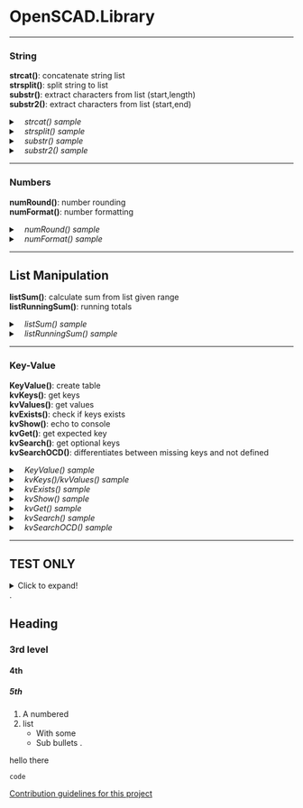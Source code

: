 # OpenSCAD.Library

---
### String
**strcat()**: concatenate string list  
**strsplit()**: split string to list  
**substr()**: extract characters from list (start,length)  
**substr2()**: extract characters from list (start,end)

<details>
  <summary>&nbsp; &nbsp;<i>strcat() sample</i></summary>

```
a = ["apple","banana","carrot"];
echo( str   (a    ) ); // ["apple","banana","carrot"]
echo( strcat(a    ) ); // "applebananacarrot"
echo( strcat(a,"-") ); // "apple-banana-carrot"
b = [1,22,333];
echo( strcat(b    ) ); // "122333"
echo( strcat(b,"-") ); // "1-22-333"
```
</details>
<details>
  <summary>&nbsp; &nbsp;<i>strsplit() sample</i></summary>

```
echo( strsplit( "apple"         ) ); // ["apple"]
echo( strsplit( "a.bb.ccc.dddd" ) ); // ["a","bb","ccc","dddd"]
```
</details>
<details>
  <summary>&nbsp; &nbsp;<i>substr() sample</i></summary>

```
echo( substr( "television"       ) ); // "television"
echo( substr( "television", 4    ) ); // "vision"
echo( substr( "television", 4, 5 ) ); // "visio"
```
</details>
<details>
  <summary>&nbsp; &nbsp;<i>substr2() sample</i></summary>

```
echo( substr2( "television"       ) ); // "television"
echo( substr2( "television", 4    ) ); // "vision"
echo( substr2( "television", 4, 5 ) ); // "vi"
```
</details>

---
### Numbers
**numRound()**: number rounding  
**numFormat()**: number formatting

<details>
  <summary>&nbsp; &nbsp;<i>numRound() sample</i></summary>

```
echo( numRound( 123.45678     ) ); // 123.46
echo( numRound( 123.45678,  0 ) ); // 123
echo( numRound( 123.45678,  1 ) ); // 123.5
echo( numRound( 123.45678, -1 ) ); // 120
echo( numRound( 123.45678, -2 ) ); // 100
```
</details>
<details>
  <summary>&nbsp; &nbsp;<i>numFormat() sample</i></summary>

```
n = 123456789.123456789;
echo( numFormat( n                               ) ); // "123,456,789.12"
echo( numFormat( n, 4                            ) ); // "123,456,789.1235"
echo( numFormat( n,    sep1000="`", decPoint="-" ) ); // "123`456`789-12"
echo( numFormat( n, 4, pos1000=4                 ) ); // "1,2345,6789.1235"
```
</details>

---
## List Manipulation
**listSum()**: calculate sum from list given range  
**listRunningSum()**: running totals

<details>
  <summary>&nbsp; &nbsp;<i>listSum() sample</i></summary>

```
a=[1,2,3,4,5];
echo( listSum(a          )); // 15
echo( listSum(a,   2,  3 )); // 7
echo( listSum(a,   2     )); // 12
echo( listSum(a,   2, 10 )); // 12
echo( listSum(a,   0,  3 )); // 10
echo( listSum(a, -10,  3 )); // 10
echo( listSum(a,   2,  0 )); // undef
echo( listSum(a,  10, 20 )); // undef
```
</details>
<details>
  <summary>&nbsp; &nbsp;<i>listRunningSum() sample</i></summary>

```
a=[1,2,3,4,5];
echo( listRunningSum(a) );   // [1, 3, 6, 10, 15]
```
</details>

---
### Key-Value  
**KeyValue()**: create table  
**kvKeys()**: get keys  
**kvValues()**: get values  
**kvExists()**: check if keys exists  
**kvShow()**: echo to console  
**kvGet()**: get expected key  
**kvSearch()**: get optional keys  
**kvSearchOCD()**: differentiates between missing keys and not defined

<details>
  <summary>&nbsp; &nbsp;<i>KeyValue() sample</i></summary>

```
table = KeyValue([
    "solo"   , 0,
    "notSure", undef,
    "fruit"  , KeyValue([ "apple", 1,      "banana", 2,       "carrot", 3     ]),
    "color"  , KeyValue([ "red"  , "meat", "green" , "grass", "blue"  , "sky" ]),
    "animal" , KeyValue([
        "dog"  , KeyValue([
            "breed", KeyValue([ "poodle",  10, "chihuahua", 20 ]),
            "color", KeyValue([ "white",   30, "brown",     40 ]) ]),
        "cat"  , KeyValue([
            "breed", KeyValue([ "siamese", 50, "persian",   60 ]),
            "color", KeyValue([ "cream",   70, "lilac",     80 ]) ]) ]),
    "model", "ABC123"
]);
```
</details>
<details>
  <summary>&nbsp; &nbsp;<i>kvKeys()/kvValues() sample</i></summary>

```
echo( kvKeys  ( table ) );          // ["solo", "notSure", "fruit", "color", "animal", "model"]
echo( kvKeys  ( table, "color" ) ); // ["red", "green", "blue"]
echo( kvValues( table, "fruit" ) ); // [1, 2, 3]
```
</details>
<details>
  <summary>&nbsp; &nbsp;<i>kvExists() sample</i></summary>

```
echo( kvExists( table, "solo" ) );                     // true
echo( kvExists( table, "animal.dog.breed.poodle" ) );  // true
echo( kvExists( table, "animal.dog.breed.bulldog" ) ); // false
```
</details>
<details>
  <summary>&nbsp; &nbsp;<i>kvShow() sample</i></summary>

```
kvShow( table );

CONSOLE:

    solo: 0
    notSure: <undef>
    fruit =
      apple: 1
      banana: 2
      carrot: 3
    color =
      red: "meat"
      green: "grass"
      blue: "sky"
    animal =
      dog =
          breed =
            poodle: 10
            chihuahua: 20
          color =
            white: 30
            brown: 40
      cat =
          breed =
            siamese: 50
            persian: 60
          color =
            cream: 70
            lilac: 80
    model: "ABC123"
```
</details>
<details>
  <summary>&nbsp; &nbsp;<i>kvGet() sample</i></summary>

Get expected keys. Throws error if key is missing.
```
echo( kvGet( table, "solo" ) );                   // 0
echo( kvGet( table, "notSure" ) );                // undef
echo( kvGet( table, "fruit.apple" ) );            // 1
echo( kvGet( table, "color.green" ) );            // "grass"
echo( kvGet( table, "animal.dog.color.white" ) ); // 30
echo( kvGet( table, "model" ) );                  // "ABC123"
```
*Missing expected keys.*
```
echo( kvGet( table, "missingKey" ) );   // ERROR: "[missingKey] missing"
echo( kvGet( table, "fruit.dragon" ) ); // ERROR: "[dragon] in [fruit.dragon] missing"
```
*Extract inner table.*
```
animalTable = kvGet( table, "animal" );
echo( kvGet( animalTable, "cat.breed.siamese" ) ); // 50
```
*Default values. Used if result is **undef**. Still error if key is missing.*
```
echo( kvGet( table, "notSure" ) );                       // undef
echo( kvGet( table, "notSure",    defaultValue=true ) ); // true
echo( kvGet( table, "missingKey", defaultValue=1    ) ); // ERROR: "[missingKey] missing"
```
</details>
<details>
  <summary>&nbsp; &nbsp;<i>kvSearch() sample</i></summary>

Get optional keys. Returns **undef** if missing.
```
echo( kvSearch( table, "solo.hans" ) );     // undef
echo( kvSearch( table, "animal.dragon" ) ); // undef
echo( kvSearch( table, "Model" ) );         // undef
```
*Default values. Used if result is **undef** or key is missing.*
```
echo( kvSearch( table, "solo.hans", defaultValue=123 ) ); // 123
echo( kvSearch( table, "notSure",   defaultValue=123 ) ); // 123
```
</details>
<details>
  <summary>&nbsp; &nbsp;<i>kvSearchOCD() sample</i></summary>

Differentiates between missing keys or set as **undef**.
```
echo( kvSearchOCD( table, "missingKey",                           defaultValue="dunno" ) );   // undef
echo( kvSearchOCD( table, "notSure",                              defaultValue="dunno" ) );   // "dunno"
echo( kvSearchOCD( table, "missingKey", defaultMissing="missing"                       ) );   // "missing"
echo( kvSearchOCD( table, "notSure",    defaultMissing="missing"                       ) );   // undef
echo( kvSearchOCD( table, "missingKey", defaultMissing="missing", defaultValue="dunno" ) );   // "missing"
echo( kvSearchOCD( table, "notSure",    defaultMissing="missing", defaultValue="dunno" ) );   // "dunno"
```
</details>

---
## TEST ONLY
<details>

  <summary>Click to expand!</summary>
  
  ## Heading
  
  ### 3rd level

  #### 4th

  ##### 5th

  1. A numbered
  2. list
     * With some
     * Sub bullets

</details>
.  

  ## Heading
  
  ### 3rd level

  #### 4th

  ##### 5th

  1. A numbered
  2. list
     * With some
     * Sub bullets
.  
  
hello there  
  
  

```
code
```

[Contribution guidelines for this project](docs/CONTRIBUTING.md)